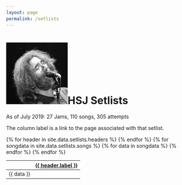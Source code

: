 ```yaml
---
layout: page
permalink: /setlists
---
```



<h1><img class="ui avatar image" src="/images/jerryavatar.jpg">HSJ Setlists</h1>

As of July 2019: 27 Jams, 110 songs, 305 attempts

The column label is a link to the page associated with that setlist.

<table class="ui unstackable compact celled basic table">
  <thead>
    <tr>
      <th></th>
      {% for header in site.data.setlists.headers %}
      <th> <a href="{{ header.url }}">{{ header.label }}</a> </th>
      {% endfor %}
    </tr>
  </thead>
  <tbody>
    {% for songdata in site.data.setlists.songs %}
      <tr>
        {% for data in songdata %}
          <td>{{ data }}</td>
        {% endfor %}
      </tr>
    {% endfor %}
  </tbody>
</table>






